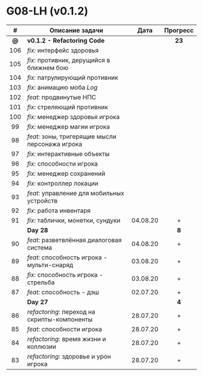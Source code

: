 # G08-LH (v0.1.2)

| # | Описание задачи | Дата | Прогресс |
|:-:| --------------- | ---- | :------: |
| **@** | **v0.1.2 - Refactoring Code** |  | **23** |
|106| *fix:* интерфейс здоровья |  |  |
|105| *fix:* противник, дерущийся в ближнем бою |  |  |
|104| *fix:* патрулирующий противник |  |  |
|103| *fix:* анимацию моба _Log_ |  |  |
|102| *feat:* продвинутые НПС |  |  |
|101| *fix:* стреляющий противник |  |  |
|100| *fix:* менеджер здоровья игрока |  |  |
| 99| *fix:* менеджер магии игрока |  |  |
| 98| *feat:* зоны, тригерящие мысли персонажа игрока |  |  |
| 97| *fix:* интерактивные объекты |  |  |
| 96| *fix:* способности игрока |  |  |
| 95| *fix:* менеджер сохранений |  |  |
| 94| *fix:* контроллер локации |  |  |
| 93| *feat:* управление для мобильных устройств |  |  |
| 92| *fix:* работа инвентаря |  |  |
| 91| *fix:* таблички, монетки, сундуки | 04.08.20 | + |
|   | **Day 28** |  |  **8** |
| 90| *feat:* разветвлённая диалоговая система | 04.08.20 | + |
| 89| *feat:* способность игрока - мульти-снаряд | 03.08.20 | + |
| 88| *fix:* способность игрока - стрельба | 03.08.20 | + |
| 87| *feat:* способность - дэш | 02.07.20 | + |
|   | **Day 27** |  |  **4** |
| 86| *refactoring*: переход на скрипты-компоненты | 28.07.20 | + |
| 85| *feat*: способности игрока | 28.07.20 | + |
| 84| *refactoring*: время жизни и коллюзии | 28.07.20 | + |
| 83| *refactoring*: здоровье и урон игрока | 28.07.20 | + |
